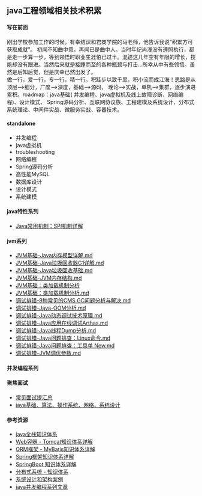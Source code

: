 ## java工程领域相关技术积累

#### 写在前面

刚出学校参加工作的时候，有幸结识和君商学院的马老师，他告诉我说“积累方可获取成就”。
初闻不知曲中意，再闻已是曲中人。当时年纪尚浅没有遵照执行，都是走一步算一步，等到领悟时职业生涯怕已过半。混迹这几年空有年限的增长，技能却没有跟进。当然后来就是接踵而至的各种瓶颈与打击...所幸从中有些领悟。虽然是后知后觉，但是庆幸已然出发了。<br>
做一行，爱一行，专一行，精一行。积跬步以致千里，积小流而成江海！思路是从顶层-->细分，广度-->深度，基础-->源码， 理论-->实战，单机-->集群，逐步演进累积。roadmap：java基础(
并发编程、java虚拟机及线上故障诊断、网络编程)、设计模式、 Spring源码分析、互联网协议族、工程建模及系统设计、分布式系统理论、中间件实战、微服务实战、容器技术。<br>

#### standalone

- 并发编程
- java虚拟机
- troubleshooting
- 网络编程
- Spring源码分析
- 高性能MySQL
- 数据库设计
- 设计模式
- 系统建模

#### java特性系列

- [Java常用机制：SPI机制详解](/docs/feature/Java常用机制：SPI机制详解.md)

#### jvm系列

- [JVM基础-Java内存模型详解.md](/docs/jvm/JVM基础-Java内存模型详解.md)
- [JVM基础-Java垃圾回收器G1详解.md](/docs/jvm/JVM基础-Java垃圾回收器G1详解.md)
- [JVM基础-Java垃圾回收基础.md](/docs/jvm/JVM基础-Java垃圾回收基础.md)
- [JVM基础-JVM内存结构.md](/docs/jvm/JVM基础-JVM内存结构.md)
- [JVM基础：类加载机制分析](/docs/jvm/JVM基础：类加载机制分析.md)
- [JVM基础：类加载机制分析.md](/docs/jvm/JVM基础：类加载机制分析.md)
- [调试排错-9种常见的CMS GC问题分析与解决.md](/docs/jvm/调试排错-9种常见的CMS-GC问题分析与解决.md)
- [调试排错-Java-OOM分析.md](/docs/jvm/调试排错-Java-OOM分析.md)
- [调试排错-Java动态调试技术原理.md](/docs/jvm/调试排错-Java动态调试技术原理.md)
- [调试排错-Java应用在线调试Arthas.md](/docs/jvm/调试排错-Java应用在线调试Arthas.md)
- [调试排错-Java线程Dump分析.md](/docs/jvm/调试排错-Java线程Dump分析.md)
- [调试排错-Java问题排查：Linux命令.md](/docs/jvm/调试排错-Java问题排查：Linux命令.md)
- [调试排错-Java问题排查：工具单 New.md](/docs/jvm/调试排错-Java问题排查：工具单New.md)
- [调试排错-JVM调优参数.md](/docs/jvm/调试排错-JVM调优参数.md)

#### 并发编程系列

#### 聚焦面试

- [常见面试提汇总](docs/interview/01常见面试问题汇总.md)
- [java基础、算法、操作系统、网络、系统设计](https://github.com/CyC2018/CS-Notes)

#### 参考资源

- [java全栈知识体系](https://pdai.tech/md/java/basic/java-basic-oop.html)
- [Web容器 - Tomcat知识体系详解](https://pdai.tech/md/framework/tomcat/tomcat-x-design-web-container.html)
- [ORM框架 - MyBatis知识体系详解](https://pdai.tech/md/framework/tomcat/tomcat-x-design-web-container.html)
- [Spring框架知识体系详解](https://pdai.tech/md/spring/spring.html)
- [SpringBoot 知识体系详解](https://pdai.tech/md/spring/springboot/springboot.html)
- [分布式系统 - 知识体系](https://pdai.tech/md/arch/arch-z-overview.html)
- [系统设计和架构案例](https://pdai.tech/md/arch/arch-example-seckill.html)
- [java并发编程系列文章](https://www.javazhiyin.com/topic/thread)


